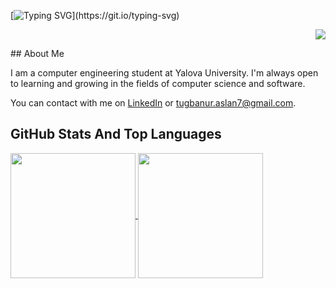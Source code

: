 [![Typing SVG](https://readme-typing-svg.demolab.com?font=Bungee&pause=1000&random=false&width=435&lines=HELLO!+I+AM+TU%C4%9EBA!)](https://git.io/typing-svg)
<p align="right"> <img src="https://komarev.com/ghpvc/?username=tugbanuaslan7&label=Profile%20views&color=0e75b6&style=flat"/> </p>
## About Me

I am a computer engineering student at Yalova University.
I'm always open to learning and growing in the fields of computer science and software. 

You can contact with me on [LinkedIn](https://www.linkedin.com/in/tu%C4%9Fba-nur-aslan-4aa86a258/)  or [tugbanur.aslan7@gmail.com](mailto:tugbanur.aslan7@gmail.com).



## GitHub Stats And Top Languages



<a href="https://github.com/tugbanuaslan7/github-readme-stats">
  <img height=200 align="center" src="https://github-readme-stats.vercel.app/api?username=tugbanuaslan7" />
</a>
<a href="https://github.com/tugbanuaslan7/convoychat">
  <img height=200 align="center" src="https://github-readme-stats.vercel.app/api/top-langs/?username=tugbanuaslan7&layout=donut" />
</a>




